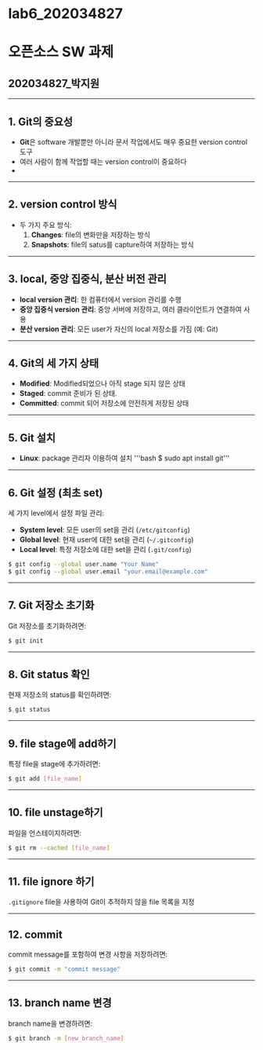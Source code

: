 # lab6_202034827
# 오픈소스 SW 과제
## 202034827_박지원

---

## 1. Git의 중요성
- **Git**은 software 개발뿐만 아니라 문서 작업에서도 매우 중요한 version control 도구
- 여러 사람이 함께 작업할 때는 version control이 중요하다
- 
---

## 2. version control 방식
- 두 가지 주요 방식:
  1. **Changes**: file의 변화만을 저장하는 방식
  2. **Snapshots**: file의 satus를 capture하여 저장하는 방식

---

## 3. local, 중앙 집중식, 분산 버전 관리
- **local version 관리**: 한 컴퓨터에서 version 관리를 수행
- **중앙 집중식 version 관리**: 중앙 서버에 저장하고, 여러 클라이언트가 연결하여 사용
- **분산 version 관리**: 모든 user가 자신의 local 저장소를 가짐 (예: Git)

---

## 4. Git의 세 가지 상태
- **Modified**: Modified되었으나 아직 stage 되지 않은 상태
- **Staged**: commit 준비가 된 상태.
- **Committed**: commit 되어 저장소에 안전하게 저장된 상태

---

## 5. Git 설치
- **Linux**: package 관리자 이용하여 설치
  '''bash
  $ sudo apt install git'''

---

## 6. Git 설정 (최초 set)
세 가지 level에서 설정 파일 관리:

- **System level**: 모든 user의 set을 관리 (`/etc/gitconfig`)
- **Global level**: 현재 user에 대한 set을 관리 (`~/.gitconfig`)
- **Local level**: 특정 저장소에 대한 set을 관리 (`.git/config`)

```bash
$ git config --global user.name "Your Name"
$ git config --global user.email "your.email@example.com"
```

---

## 7. Git 저장소 초기화
Git 저장소를 초기화하려면:

```bash
$ git init
```

---

## 8. Git status 확인
현재 저장소의 status를 확인하려면:

```bash
$ git status
```

---

## 9. file stage에 add하기
특정 file을 stage에 추가하려면:

```bash
$ git add [file_name]
```

---

## 10. file unstage하기
파일을 언스테이지하려면:

```bash
$ git rm --cached [file_name]
```

---

## 11. file ignore 하기
`.gitignore` file을 사용하여 Git이 추적하지 않을 file 목록을 지정

---

## 12. commit
commit message를 포함하여 변경 사항을 저장하려면:

```bash
$ git commit -m "commit message"
```

---

## 13. branch name 변경
branch name을 변경하려면:

```bash
$ git branch -m [new_branch_name]
```

